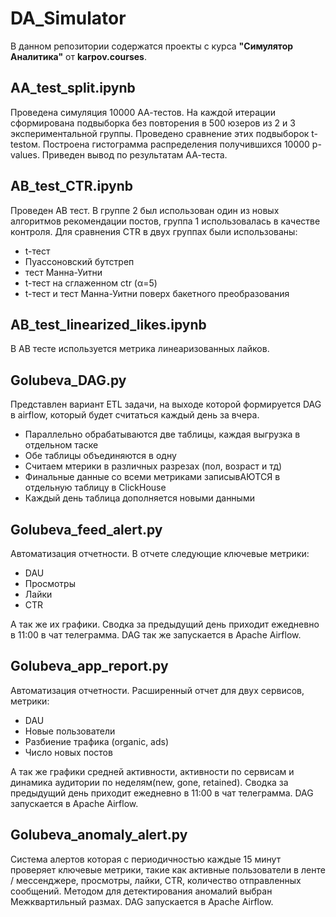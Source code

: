 # DA_Simulator
В данном репозитории содержатся проекты с курса **"Симулятор Аналитика"** от **karpov.courses**.

## AA_test_split.ipynb
Проведена симуляция 10000 АА-тестов. На каждой итерации сформирована подвыборка без повторения в 500 юзеров из 2 и 3 экспериментальной группы. Проведено сравнение этих подвыборок t-testом. Построена гистограмма распределения получившихся 10000 p-values. Приведен вывод по результатам АА-теста.

## AB_test_CTR.ipynb
Проведен AB тест. В группе 2 был использован один из новых алгоритмов рекомендации постов, группа 1 использовалась в качестве контроля. 
Для сравнения CTR в двух группах были использованы: 
* t-тест
* Пуассоновский бутстреп 
* тест Манна-Уитни
* t-тест на сглаженном ctr (α=5) 
* t-тест и тест Манна-Уитни поверх бакетного преобразования

## AB_test_linearized_likes.ipynb
В AB тесте используется метрика линеаризованных лайков.

## Golubeva_DAG.py
Представлен вариант ETL задачи, на выходе которой формируется DAG в airflow, который будет считаться каждый день за вчера. 

* Параллельно обрабатываются две таблицы, каждая выгрузка в отдельном таске
* Обе таблицы объединяются в одну
* Считаем мтерики в различных разрезах (пол, возраст и тд)
* Финальные данные со всеми метриками записывАЮТСЯ в отдельную таблицу в ClickHouse
* Каждый день таблица дополняется новыми данными

## Golubeva_feed_alert.py
Автоматизация отчетности. В отчете следующие ключевые метрики: 
* DAU 
* Просмотры
* Лайки
* CTR

А так же их графики.
Сводка за предыдущий день приходит ежедневно в 11:00 в чат телеграмма.
DAG так же запускается в Apache Airflow.

## Golubeva_app_report.py
Автоматизация отчетности. Расширенный отчет для двух сервисов, метрики:
* DAU
* Новые пользователи
* Разбиение трафика (organic, ads)
* Число новых постов

А так же графики средней активности, активности по сервисам и динамика аудитории по неделям(new, gone, retained).
Сводка за предыдущий день приходит ежедневно в 11:00 в чат телеграмма.
DAG запускается в Apache Airflow.

## Golubeva_anomaly_alert.py
Система алертов которая с периодичностью каждые 15 минут проверяет ключевые метрики, такие как активные пользователи в ленте / мессенджере, просмотры, лайки, CTR, количество отправленных сообщений. Методом для детектирования аномалий выбран Межквартильный размах.
DAG запускается в Apache Airflow.

